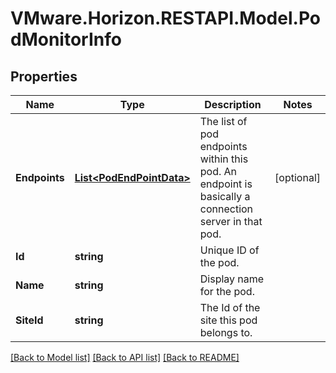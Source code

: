 # VMware.Horizon.RESTAPI.Model.PodMonitorInfo
## Properties

Name | Type | Description | Notes
------------ | ------------- | ------------- | -------------
**Endpoints** | [**List&lt;PodEndPointData&gt;**](PodEndPointData.md) | The list of pod endpoints within this pod. An endpoint is basically a connection server in that pod. | [optional] 
**Id** | **string** | Unique ID of the pod. | 
**Name** | **string** | Display name for the pod. | 
**SiteId** | **string** | The Id of the site this pod belongs to. | 

[[Back to Model list]](../README.md#documentation-for-models) [[Back to API list]](../README.md#documentation-for-api-endpoints) [[Back to README]](../README.md)

